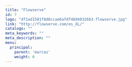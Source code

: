 ```yaml
---
title: "Flowserve"
id: 7
logo: "df1ad1581f8d8ccae6afdf48d40326b3-flowserve.jpg"
link: "http://flowserve.com/es_XL/"
catalogo: ""
meta_keywords: ""
meta_description: ""
menu:
  principal:
    parent: 'marcas'
    weight: 6
---
```

